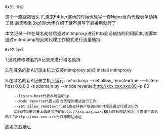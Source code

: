 `0x01 介绍`

这个一直觊觎很久了,原来F4ther演示的时候也想写一套Nginx反向代理表单劫持工具
后面看到3xp10it大佬介绍了就不想写了直接用就行了

本文记录一种在域名劫持后通过mitmproxy进行http会话劫持的利用脚本,该脚本通过mitmdump的反向代理工作模式进行流量劫持.

`0x02 操作`

1.通过修改域名的A记录来进行域名劫持

2.在域名的新A记录主机上安装mitmproxy:pip3 install mitmproxy

3.在域名的新A记录主机上运行: mitmdump --set allow_remote=true -—listen-host 0.0.0.0 -s xdomain.py --mode reverse:http://xxx.xxx.xxx:80 -p 80

        --listen-host代表本地监听ip
        --mode reverse代表以反向代理的模式进行工作
        --set allow_remote=true代表支持客户端访问的时候是通过代理访问的
        运行时需要需要上面命令中的http://xxx.xxx.xxx:80为目标网站地址,且修改下面代码中的http://xxx.xxx.xxx为目标网站地址

[脚本下载地址](https://github.com/B1eed/PythonRaft/blob/master/domain-hijack.py)             
